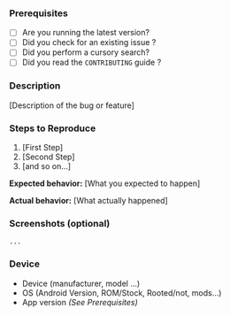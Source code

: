 ### Prerequisites

* [ ] Are you running the latest version?
* [ ] Did you check for an existing issue ?
* [ ] Did you perform a cursory search?
* [ ] Did you read the `CONTRIBUTING` guide ?

### Description

[Description of the bug or feature]

### Steps to Reproduce

1. [First Step]
2. [Second Step]
3. [and so on...]

**Expected behavior:** [What you expected to happen]

**Actual behavior:** [What actually happened]


### Screenshots (optional)

`...`

### Device

- Device (manufacturer, model ...)
- OS (Android Version, ROM/Stock, Rooted/not, mods...)
- App version _(See Prerequisites)_